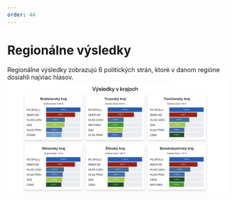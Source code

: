 ```yaml
---
order: 44
---
```


# Regionálne výsledky
Regionálne výsledky zobrazujú 6 politických strán, ktoré v danom regióne dosiahli najviac hlasov.
![](/assets/images/user_guide/stats_app/region_results.png)